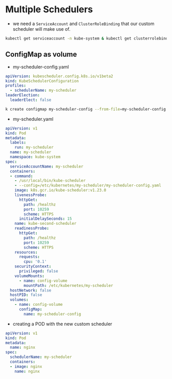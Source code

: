 # Multiple Schedulers

- we need a `ServiceAccount` and `ClusterRoleBinding` that our custom scheduler will make use of.

```bash
kubectl get serviceaccount -n kube-system & kubectl get clusterrolebinding
```

## ConfigMap as volume


- my-scheduler-config.yaml

```yaml
apiVersion: kubescheduler.config.k8s.io/v1beta2
kind: KubeSchedulerConfiguration
profiles:
  - schedulerName: my-scheduler
leaderElection:
  leaderElect: false
```

```bash
k create configmap my-scheduler-config --from-file=my-scheduler-config.yaml -n kube-system
```

- my-scheduler.yaml
```yaml
apiVersion: v1
kind: Pod
metadata:
  labels:
    run: my-scheduler
  name: my-scheduler
  namespace: kube-system
spec:
  serviceAccountName: my-scheduler
  containers:
  - command:
    - /usr/local/bin/kube-scheduler
    - --config=/etc/kubernetes/my-scheduler/my-scheduler-config.yaml
    image: k8s.gcr.io/kube-scheduler:v1.23.0
    livenessProbe:
      httpGet:
        path: /healthz
        port: 10259
        scheme: HTTPS
      initialDelaySeconds: 15
    name: kube-second-scheduler
    readinessProbe:
      httpGet:
        path: /healthz
        port: 10259
        scheme: HTTPS
    resources:
      requests:
        cpu: '0.1'
    securityContext:
      privileged: false
    volumeMounts:
      - name: config-volume
        mountPath: /etc/kubernetes/my-scheduler
  hostNetwork: false
  hostPID: false
  volumes:
    - name: config-volume
      configMap:
        name: my-scheduler-config
```

- creating a POD with the new custom scheduler

```yaml
apiVersion: v1 
kind: Pod 
metadata:
  name: nginx 
spec:
  schedulerName: my-scheduler
  containers:
  - image: nginx
    name: nginx
```